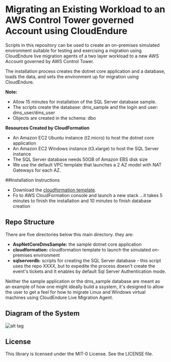 # Migrating an Existing Workload to an AWS Control Tower governed Account using CloudEndure

Scripts in this repository can be used to create an on-premises simulated environment suitable for testing and exercising
a migration using CloudEndure live migration agents of a two layer workload to a new AWS Account governed by AWS Control Tower.

The installation process creates the dotnet core application and a database, loads the data, and sets the environment up for migration using CloudEndure.

**Note:**
* Allow 15 minutes for installation of the SQL Server database sample.
* The scripts create the database: dms_sample and the login and user: dms_user/dms_user 
* Objects are created in the schema: dbo

**Resources Created by CloudFormation**
* An Amazon EC2 Ubuntu instance (t2.micro) to host the dotnet core application
* An Amazon EC2 Windows instance (t3.xlarge) to host the SQL Server instance
* The SQL Server database needs 50GB of Amazon EBS disk size
* We use the default VPC template that launches a 2 AZ model with NAT Gateways for each AZ.

##Installation Instructions
* Download the <a href="https://github.com/aws-samples/controltower-cloudendure-simulated-environment/tree/master/cloudformation">cloudformation template</a>.
* Fo to AWS CloudFormation console and launch a new stack 
...it takes 5 minutes to finish the installation and 10 minutes to finish database creation

## Repo Structure
There are five directories below this main directory. they are:
* **AspNetCoreDmsSample:** the sample dotnet core application
* **cloudformation:** cloudformation template to launch the simulated on-premises environment
* **sqlserverdb:** scripts for creating the SQL Server database - this script uses the repo XXXX, but to expedite the process doesn't create the event's tickets and It enables by default Sql Server Authentication mode.

Neither the sample application or the dms_sample database are meant as an example of how one might ideally build a ssystem,
it's designed to allow the user to get a feel for how to migrate Linux and Windows virtual machines using CloudEndure Live Migration Agent.

## Diagram of the System
![alt tag](/images/sampledb.jpg)

## License

This library is licensed under the MIT-0 License. See the LICENSE file.

